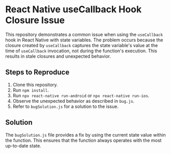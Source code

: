 # React Native useCallback Hook Closure Issue

This repository demonstrates a common issue when using the `useCallback` hook in React Native with state variables. The problem occurs because the closure created by `useCallback` captures the state variable's value at the time of `useCallback` invocation, not during the function's execution.  This results in stale closures and unexpected behavior.

## Steps to Reproduce

1. Clone this repository.
2. Run `npm install`.
3. Run `npx react-native run-android` or `npx react-native run-ios`.
4. Observe the unexpected behavior as described in `bug.js`.
5. Refer to `bugSolution.js` for a solution to the issue.

## Solution
The `bugSolution.js` file provides a fix by using the current state value within the function. This ensures that the function always operates with the most up-to-date state.